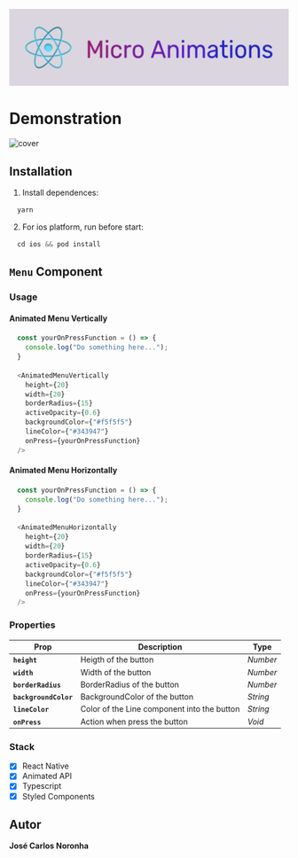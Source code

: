 
![cover](.github/logo.jpg)

# Demonstration
![cover](.github/demonstration.gif?style=flat)

## Installation

1. Install dependences: 
```js
  yarn
```

2. For ios platform, run before start: 
```js
  cd ios && pod install
```

## `Menu` Component

### Usage

#### Animated Menu Vertically
```ts
  const yourOnPressFunction = () => {
    console.log("Do something here...");
  }

  <AnimatedMenuVertically
    height={20}
    width={20}
    borderRadius={15}
    activeOpacity={0.6}
    backgroundColor={"#f5f5f5"}
    lineColor={"#343947"}
    onPress={yourOnPressFunction}
  />
```

#### Animated Menu Horizontally
```js
  const yourOnPressFunction = () => {
    console.log("Do something here...");
  }

  <AnimatedMenuHorizontally
    height={20}
    width={20}
    borderRadius={15}
    activeOpacity={0.6}
    backgroundColor={"#f5f5f5"}
    lineColor={"#343947"}
    onPress={yourOnPressFunction}
  />
```

### Properties

| Prop                 | Description                                  | Type     |
| -------------------- | -------------------------------------------- | -------- |
| **`height`**         | Heigth of the button                         | _Number_ |
| **`width`**          | Width of the button                          | _Number_ |
| **`borderRadius`**   | BorderRadius of the button                   | _Number_ |
| **`backgroundColor`**| BackgroundColor of the button                | _String_ |
| **`lineColor`**      | Color of the Line component into the button  | _String_ |
| **`onPress`**        | Action when press the button                 | _Void_   |


### Stack

- [x] React Native
- [x] Animated API
- [x] Typescript
- [x] Styled Components

## Autor

**José Carlos Noronha**